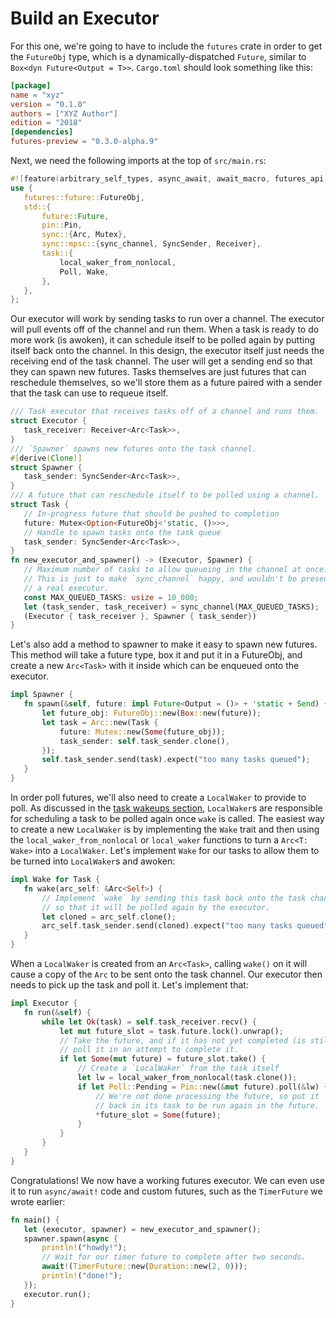 # Build an Executor

 For this one, we're going to have to include the `futures` crate in order to
get the `FutureObj` type, which is a dynamically-dispatched `Future`, similar
to `Box<dyn Future<Output = T>>`. `Cargo.toml` should look something like this:
 ```toml
[package]
name = "xyz"
version = "0.1.0"
authors = ["XYZ Author"]
edition = "2018"
 [dependencies]
futures-preview = "0.3.0-alpha.9"
```
 Next, we need the following imports at the top of `src/main.rs`:
 ```rust
#![feature(arbitrary_self_types, async_await, await_macro, futures_api, pin)]
 use {
    futures::future::FutureObj,
    std::{
        future::Future,
        pin::Pin,
        sync::{Arc, Mutex},
        sync::mpsc::{sync_channel, SyncSender, Receiver},
        task::{
            local_waker_from_nonlocal,
            Poll, Wake,
        },
    },
};
```
 Our executor will work by sending tasks to run over a channel. The executor
will pull events off of the channel and run them. When a task is ready to
do more work (is awoken), it can schedule itself to be polled again by
putting itself back onto the channel.
 In this design, the executor itself just needs the receiving end of the task
channel. The user will get a sending end so that they can spawn new futures.
Tasks themselves are just futures that can reschedule themselves, so we'll
store them as a future paired with a sender that the task can use to requeue
itself.
 ```rust
/// Task executor that receives tasks off of a channel and runs them.
struct Executor {
    task_receiver: Receiver<Arc<Task>>,
}
 /// `Spawner` spawns new futures onto the task channel.
#[derive(Clone)]
struct Spawner {
    task_sender: SyncSender<Arc<Task>>,
}
 /// A future that can reschedule itself to be polled using a channel.
struct Task {
    // In-progress future that should be pushed to completion
    future: Mutex<Option<FutureObj<'static, ()>>>,
    // Handle to spawn tasks onto the task queue
    task_sender: SyncSender<Arc<Task>>,
}
 fn new_executor_and_spawner() -> (Executor, Spawner) {
    // Maximum number of tasks to allow queueing in the channel at once.
    // This is just to make `sync_channel` happy, and wouldn't be present in
    // a real executor.
    const MAX_QUEUED_TASKS: usize = 10_000;
    let (task_sender, task_receiver) = sync_channel(MAX_QUEUED_TASKS);
    (Executor { task_receiver }, Spawner { task_sender})
}
```
 Let's also add a method to spawner to make it easy to spawn new futures.
This method will take a future type, box it and put it in a FutureObj,
and create a new `Arc<Task>` with it inside which can be enqueued onto the
executor.
 ```rust
impl Spawner {
    fn spawn(&self, future: impl Future<Output = ()> + 'static + Send) {
        let future_obj: FutureObj::new(Box::new(future));
        let task = Arc::new(Task {
            future: Mutex::new(Some(future_obj));
            task_sender: self.task_sender.clone(),
        });
        self.task_sender.send(task).expect("too many tasks queued");
    }
}
```
 In order poll futures, we'll also need to create a `LocalWaker` to provide to
poll. As discussed in the [task wakeups section], `LocalWaker`s are responsible
for scheduling a task to be polled again once `wake` is called. The easiest way
to create a new `LocalWaker` is by implementing the `Wake` trait and then using
the `local_waker_from_nonlocal` or `local_waker` functions to turn a `Arc<T: Wake>`
into a `LocalWaker`. Let's implement `Wake` for our tasks to allow them to be
turned into `LocalWaker`s and awoken:
 ```rust
impl Wake for Task {
    fn wake(arc_self: &Arc<Self>) {
        // Implement `wake` by sending this task back onto the task channel
        // so that it will be polled again by the executor.
        let cloned = arc_self.clone();
        arc_self.task_sender.send(cloned).expect("too many tasks queued");
    }
}
```
 When a `LocalWaker` is created from an `Arc<Task>`, calling `wake()` on it will
cause a copy of the `Arc` to be sent onto the task channel. Our executor then
needs to pick up the task and poll it. Let's implement that:
 ```rust
impl Executor {
    fn run(&self) {
        while let Ok(task) = self.task_receiver.recv() {
            let mut future_slot = task.future.lock().unwrap();
            // Take the future, and if it has not yet completed (is still Some),
            // poll it in an attempt to complete it.
            if let Some(mut future) = future_slot.take() {
                // Create a `LocalWaker` from the task itself
                let lw = local_waker_from_nonlocal(task.clone());
                if let Poll::Pending = Pin::new(&mut future).poll(&lw) {
                    // We're not done processing the future, so put it
                    // back in its task to be run again in the future.
                    *future_slot = Some(future);
                }
            }
        }
    }
}
```
 Congratulations! We now have a working futures executor. We can even use it
to run `async/await!` code and custom futures, such as the `TimerFuture` we
wrote earlier:
 ```rust
fn main() {
    let (executor, spawner) = new_executor_and_spawner();
    spawner.spawn(async {
        println!("howdy!");
        // Wait for our timer future to complete after two seconds.
        await!(TimerFuture::new(Duration::new(2, 0)));
        println!("done!");
    });
    executor.run();
}
```

[task wakeups section]: TODO